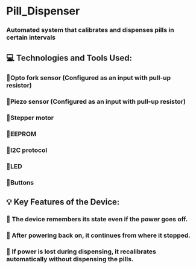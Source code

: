 # Pill_Dispenser
### Automated system that calibrates and dispenses pills in certain intervals
## 💻 Technologies and Tools Used:
### 💠Opto fork sensor (Configured as an input with pull-up resistor)
### 💠Piezo sensor (Configured as an input with pull-up resistor)
### 💠Stepper motor
### 💠EEPROM
### 💠I2C protocol
### 💠LED
### 💠Buttons
## 💡 Key Features of the Device:
###  💠 The device remembers its state even if the power goes off.
### 💠 After powering back on, it continues from where it stopped. 
### 💠 If power is lost during dispensing, it recalibrates automatically without dispensing the pills. 

